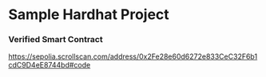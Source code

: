 # Sample Hardhat Project

### Verified Smart Contract 
https://sepolia.scrollscan.com/address/0x2Fe28e60d6272e833CeC32F6b1cdC9D4eE8744bd#code
